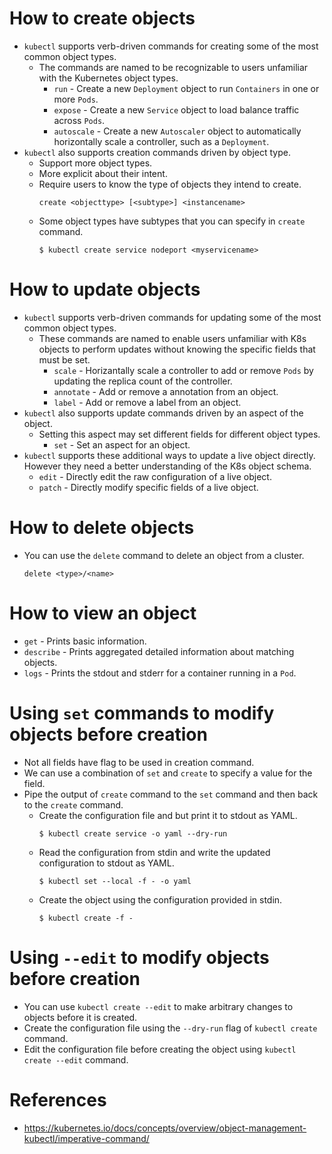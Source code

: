 # How to create objects
* `kubectl` supports verb-driven commands for creating some of the most common object types.
	* The commands are named to be recognizable to users unfamiliar with the Kubernetes object types.
		* `run` - Create a new `Deployment` object to run `Containers` in one or more `Pods`.
		* `expose` - Create a new `Service` object to load balance traffic across `Pods`.
		* `autoscale` - Create a new `Autoscaler` object to automatically horizontally scale a controller, such as a `Deployment`.
* `kubectl` also supports creation commands driven by object type.
	* Support more object types.
	* More explicit about their intent.
	* Require users to know the type of objects they intend to create.
		```
		create <objecttype> [<subtype>] <instancename>
		```
	* Some object types have subtypes that you can specify in `create` command.
		```
		$ kubectl create service nodeport <myservicename>
		```
# How to update objects
* `kubectl` supports verb-driven commands for updating some of the most common object types.
	* These commands are named to enable users unfamiliar with K8s objects to perform updates without knowing the specific fields that must be set.
		* `scale` - Horizantally scale a controller to add or remove `Pods` by updating the replica count of the controller.
		* `annotate` - Add or remove a annotation from an object.
		* `label` - Add or remove a label from an object.
* `kubectl` also supports update commands driven by an aspect of the object.
	* Setting this aspect may set different fields for different object types.
		* `set` - Set an aspect for an object.
* `kubectl` supports these additional ways to update a live object directly. However they need a better understanding of the K8s object schema.
	* `edit` - Directly edit the raw configuration of a live object.
	* `patch` - Directly modify specific fields of a live object.
# How to delete objects
* You can use the `delete` command to delete an object from a cluster.
	```
	delete <type>/<name>
	```
# How to view an object
* `get` - Prints basic information.
* `describe` - Prints aggregated detailed information about matching objects.
* `logs` - Prints the stdout and stderr for a container running in a `Pod`.
# Using `set` commands to modify objects before creation
* Not all fields have flag to be used in creation command.
* We can use a combination of `set` and `create` to specify a value for the field.
* Pipe the output of `create` command to the `set` command and then back to the `create` command.
	* Create the configuration file and but print it to stdout as YAML.
		```
		$ kubectl create service -o yaml --dry-run
		```
	* Read the configuration from stdin and write the updated configuration to stdout as YAML.
		```
		$ kubectl set --local -f - -o yaml
		```
	* Create the object using the configuration provided in stdin.
		```
		$ kubectl create -f - 
		```
# Using `--edit` to modify objects before creation
* You can use `kubectl create --edit` to make arbitrary changes to objects before it is created.
* Create the configuration file using the `--dry-run` flag of  `kubectl create` command.
* Edit the configuration file before creating the object using `kubectl create --edit` command.
# References
* https://kubernetes.io/docs/concepts/overview/object-management-kubectl/imperative-command/
